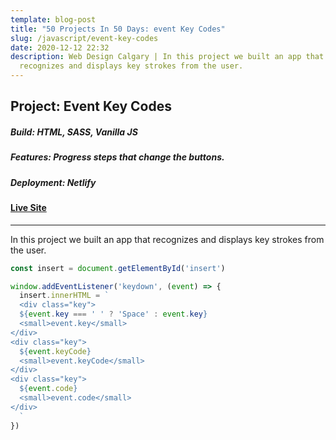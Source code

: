 ```yaml
---
template: blog-post
title: "50 Projects In 50 Days: event Key Codes"
slug: /javascript/event-key-codes
date: 2020-12-12 22:32
description: Web Design Calgary | In this project we built an app that
  recognizes and displays key strokes from the user.
---
```

## Project: Event Key Codes

##### Build: HTML, SASS, Vanilla JS

##### Features: Progress steps that change the buttons.

##### Deployment: Netlify

#### [Live Site](http://127.0.0.1:5501/event-key-codes/)

- - -

In this project we built an app that recognizes and displays key strokes from the user.





```javascript
const insert = document.getElementById('insert')

window.addEventListener('keydown', (event) => {
  insert.innerHTML = `
  <div class="key">
  ${event.key === ' ' ? 'Space' : event.key} 
  <small>event.key</small>
</div>
<div class="key">
  ${event.keyCode}
  <small>event.keyCode</small>
</div>
<div class="key">
  ${event.code}
  <small>event.code</small>
</div>
  `
})
```